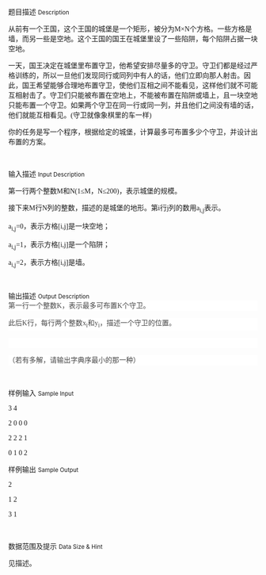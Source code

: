 <div class="panel panel-default">
<div class="area-title">
<span>
题目描述
<small>Description</small>
</span></div>
<div class="panel-body">

<p style="font-family: simsun;"><span style="">从前有一个王国，这个王国的城堡是一个矩形，被分为</span><span style="">M</span><span style="">×</span><span style="">N</span><span style="">个方格。一些方格是墙，而另一些是空地。这个王国的国王在城堡里设了一些陷阱，每个陷阱占据一块空地。</span></p><p style="font-family: simsun;"><span style="">一天，国王决定在城堡里布置守卫，他希望安排尽量多的守卫。守卫们都是经过严格训练的，所以一旦他们发现同行或同列中有人的话，他们立即向那人射击。因此，国王希望能够合理地布置守卫，使他们互相之间不能看见，这样他们就不可能互相射击了。守卫们只能被布置在空地上，不能被布置在陷阱或墙上，且一块空地只能布置一个守卫。如果两个守卫在同一行或同一列，并且他们之间没有墙的话，他们就能互相看见。</span><span style="">(</span><span style="">守卫就像象棋里的车一样</span><span style="">)</span></p><p style="font-family: simsun;"><span style="">你的任务是写一个程序，根据给定的城堡，计算最多可布置多少个守卫，并设计出布置的方案。</span></p><p><br></p>

</div>
</div>

<div class="panel panel-default">
<div class="area-title">
<span>
输入描述
<small>Input Description</small>
</span></div>
<div class="panel-body">
<p style="font-family: simsun;"><span style="">第一行两个整数</span><span style="">M</span><span style="">和</span><span style="">N</span><span style="">(</span><span style="">1</span><span style="">≤</span><span style="">M</span><span style="">，</span><span style="">N</span><span style="">≤</span><span style="">200</span><span style="">)</span><span style="">，表示城堡的规模。</span></p><p style="font-family: simsun;"><span style="">接下来</span><span style="">M</span><span style="">行</span><span style="">N</span><span style="">列的整数，描述的是城堡的地形。第</span><span style="">i</span><span style="">行</span><span style="">j</span><span style="">列的数用</span><span style="">a<sub>i,j</sub></span><span style="">表示。</span></p><p style="font-family: simsun;"><span style="">a<sub>i,j</sub>=0</span><span style="">，表示方格</span><span style="">[i,j]</span><span style="">是一块空地；</span></p><p style="font-family: simsun;"><span style="">a<sub>i,j</sub>=1</span><span style="">，表示方格</span><span style="">[i,j]</span><span style="">是一个陷阱；</span></p><p style="font-family: simsun;"><span style="">a<sub>i,j</sub>=2</span><span style="">，表示方格</span><span style="">[i,j]</span><span style="">是墙。</span></p><p><br></p>

</div>
</div>
<div  class="panel panel-default">
<div class="area-title">
<span>
输出描述
<small>Output Description</small>
</span></div>
<div class="panel-body">

<p style="margin-top: 0px;padding: 0px;border: 0px;list-style: none;word-wrap: normal;line-height: 21px;color: rgb(70, 70, 70);font-family: simsun;font-size: 14px;white-space: normal;background-color: rgb(255, 255, 255)"><span style="word-wrap: normal;font-family: 宋体">第一行一个整数</span><span xml:lang="EN-US" style="word-wrap: normal">K</span><span style="word-wrap: normal;font-family: 宋体">，表示最多可布置</span><span xml:lang="EN-US" style="word-wrap: normal">K</span><span style="word-wrap: normal;font-family: 宋体">个守卫。</span></p><p style="margin-top: 0px;padding: 0px;border: 0px;list-style: none;word-wrap: normal;line-height: 21px;color: rgb(70, 70, 70);font-family: simsun;font-size: 14px;white-space: normal;background-color: rgb(255, 255, 255)"><span style="word-wrap: normal; font-family: 宋体;">此后</span><span xml:lang="EN-US" style="word-wrap: normal;">K</span><span style="word-wrap: normal; font-family: 宋体;">行，每行两个整数</span><span xml:lang="EN-US" style="word-wrap: normal;">x<sub>i</sub></span><span style="word-wrap: normal; font-family: 宋体;">和</span><span xml:lang="EN-US" style="word-wrap: normal;">y<sub>i</sub></span><span style="word-wrap: normal; font-family: 宋体;">，描述一个守卫的位置。</span></p><p style="margin-top: 0px;padding: 0px;border: 0px;list-style: none;word-wrap: normal;line-height: 21px;color: rgb(70, 70, 70);font-family: simsun;font-size: 14px;white-space: normal;background-color: rgb(255, 255, 255)"><span style="word-wrap: normal; font-family: 宋体;"><br/></span></p><p style="margin-top: 0px;padding: 0px;border: 0px;list-style: none;word-wrap: normal;line-height: 21px;color: rgb(70, 70, 70);font-family: simsun;font-size: 14px;white-space: normal;background-color: rgb(255, 255, 255)"><span style="word-wrap: normal; font-family: 宋体;"><span style="color: rgb(70, 70, 70); font-family: 宋体; font-size: 14px; line-height: 21px; background-color: rgb(255, 255, 255);">（若有多解，请输出字典序最小的那一种）</span></span></p><p><br/></p>

</div>
</div>


<div class="panel panel-default">
<div class="area-title">
<span>
样例输入
<small>Sample Input</small>
</span></div>
<div class="panel-body">
<p style="font-family: simsun;"><span style="">3 4</span></p><p style="font-family: simsun;"><span style="">2 0 0 0</span></p><p style="font-family: simsun;"><span style="">2 2 2 1</span></p><p style="font-family: simsun;"><span style="">0 1 0 2</span></p>

</div>
</div>

<div class="panel panel-default">
<div class="area-title">
<span>
样例输出
<small>Sample Output</small>
</span></div>
<div class="panel-body">
<p style="font-family: simsun;"><span style="">2</span></p><p style="font-family: simsun;"><span style="">1 2</span></p><p style="font-family: simsun;"><span style="">3 1</span></p><p><br></p>

</div>
</div>

<div class="panel panel-default">
<div class="area-title">
<span>
数据范围及提示
<small>Data Size & Hint</small>
</span></div>
<div class="panel-body">
<p>见描述。</p>
</div>
</div>